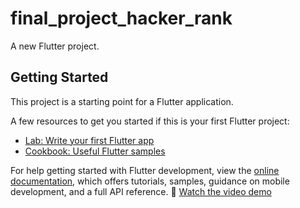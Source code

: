 # final_project_hacker_rank

A new Flutter project.

## Getting Started

This project is a starting point for a Flutter application.

A few resources to get you started if this is your first Flutter project:

- [Lab: Write your first Flutter app](https://docs.flutter.dev/get-started/codelab)
- [Cookbook: Useful Flutter samples](https://docs.flutter.dev/cookbook)

For help getting started with Flutter development, view the
[online documentation](https://docs.flutter.dev/), which offers tutorials,
samples, guidance on mobile development, and a full API reference.
🎥 [Watch the video demo](https://drive.google.com/file/d/1A2xq8AhKyASJdIh0IyM6JtoKNFABt1ur/view?usp=drive_link)
